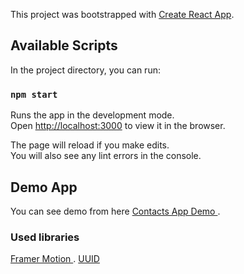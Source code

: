 This project was bootstrapped with [Create React App](https://github.com/facebook/create-react-app).

## Available Scripts

In the project directory, you can run:

### `npm start`

Runs the app in the development mode.<br />
Open [http://localhost:3000](http://localhost:3000) to view it in the browser.

The page will reload if you make edits.<br />
You will also see any lint errors in the console.


## Demo App

You can see demo from here [Contacts App Demo ](https://mystifying-morse-1d5448.netlify.app/).



### Used libraries  

[Framer Motion ](https://www.framer.com/motion/).
[UUID](https://www.npmjs.com/package/uuid)



